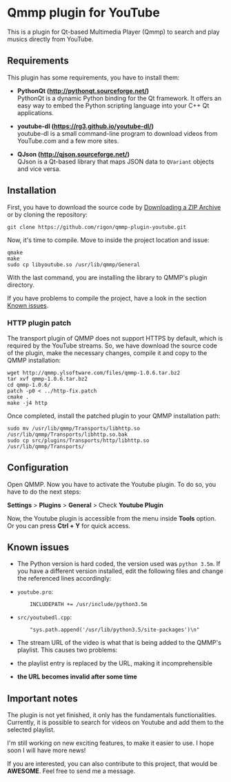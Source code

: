 # Qmmp plugin for YouTube
This is a plugin for Qt-based Multimedia Player (Qmmp) to search and play musics directly from YouTube.

## Requirements

This plugin has some requirements, you have to install them:

 - **PythonQt (http://pythonqt.sourceforge.net/)**<br>
   PythonQt is a dynamic Python binding for the Qt framework. It offers an easy way to embed the Python scripting language into your C++ Qt applications.

 - **youtube-dl (https://rg3.github.io/youtube-dl/)**<br>
   youtube-dl is a small command-line program to download videos from YouTube.com and a few more sites.

 - **QJson (http://qjson.sourceforge.net/)**<br>
   QJson is a Qt-based library that maps JSON data to `QVariant` objects and vice versa.

## Installation

First, you have to download the source code by [Downloading a ZIP Archive](https://github.com/rigon/qmmp-plugin-youtube/archive/master.zip) or by cloning the repository:

    git clone https://github.com/rigon/qmmp-plugin-youtube.git

Now, it's time to compile. Move to inside the project location and issue:

    qmake
    make
    sudo cp libyoutube.so /usr/lib/qmmp/General

With the last command, you are installing the library to QMMP's plugin directory.

If you have problems to compile the project, have a look in the section [Known issues](#known-issues).


### HTTP plugin patch

The transport plugin of QMMP does not support HTTPS by default, which is required by the YouTube streams.
So, we have download the source code of the plugin, make the necessary changes, compile it and copy to the QMMP installation:

    wget http://qmmp.ylsoftware.com/files/qmmp-1.0.6.tar.bz2
    tar xvf qmmp-1.0.6.tar.bz2
    cd qmmp-1.0.6/
    patch -p0 < ../http-fix.patch
    cmake .
    make -j4 http

Once completed, install the patched plugin to your QMMP installation path:

    sudo mv /usr/lib/qmmp/Transports/libhttp.so /usr/lib/qmmp/Transports/libhttp.so.bak
    sudo cp src/plugins/Transports/http/libhttp.so /usr/lib/qmmp/Transports/


## Configuration

Open QMMP. Now you have to activate the Youtube plugin. 
To do so, you have to do the next steps:

**Settings** > **Plugins** > **General** > Check **Youtube Plugin**

Now, the Youtube plugin is accessible from the menu inside **Tools** option. Or you can press **Ctrl + Y** for quick access.

## Known issues

 - The Python version is hard coded, the version used was ``python 3.5m``. If you have a different version installed, edit the following files and change the referenced lines accordingly:

  - ``youtube.pro``:

            INCLUDEPATH += /usr/include/python3.5m

  - ``src/youtubedl.cpp``:

            "sys.path.append('/usr/lib/python3.5/site-packages')\n"

 - The stream URL of the video is what that is being added to the QMMP's playlist. This causes two problems:
  - the playlist entry is replaced by the URL, making it incomprehensible
  - **the URL becomes invalid after some time**


## Important notes

The plugin is not yet finished, it only has the fundamentals functionalities.
Currently, it is possible to search for videos on Youtube and add them to the selected playlist.

I'm still working on new exciting features, to make it easier to use. I hope soon I will have more news!

If you are interested, you can also contribute to this project, that would be **AWESOME**. Feel free to send me a message.
